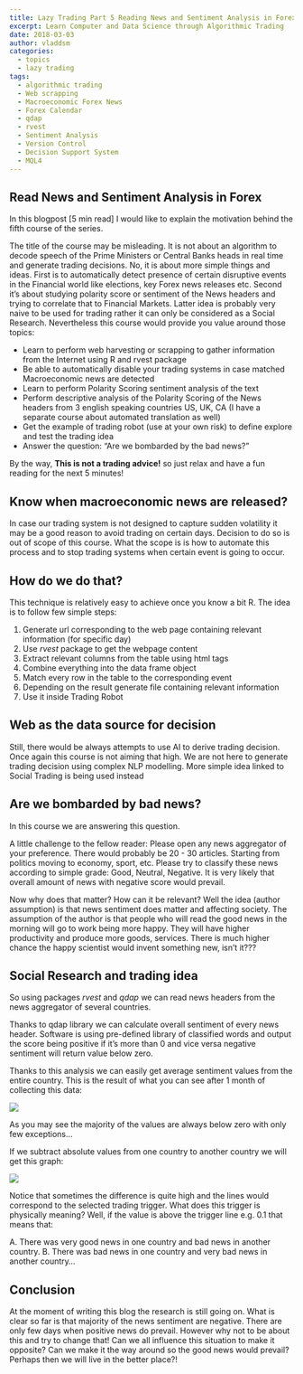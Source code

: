 ```yaml
---
title: Lazy Trading Part 5 Reading News and Sentiment Analysis in Forex
excerpt: Learn Computer and Data Science through Algorithmic Trading
date: 2018-03-03
author: vladdsm
categories:
  - topics
  - lazy trading
tags:
  - algorithmic trading
  - Web scrapping
  - Macroeconomic Forex News
  - Forex Calendar
  - qdap
  - rvest	
  - Sentiment Analysis
  - Version Control
  - Decision Support System
  - MQL4
---
```


## Read News and Sentiment Analysis in Forex

In this blogpost [5 min read] I would like to explain the motivation behind the fifth course of the series. 

The title of the course may be misleading. It is not about an algorithm to decode speech of the Prime Ministers or Central Banks heads in real time and generate trading decisions. No, it is about more simple things and ideas. First is to automatically detect presence of certain disruptive events in the Financial world like elections, key Forex news releases etc. Second it’s about studying polarity score or sentiment of the News headers and trying to correlate that to Financial Markets. Latter idea is probably very naive to be used for trading rather it can only be considered as a Social Research. Nevertheless this course would provide you value around those topics:

* Learn to perform web harvesting or scrapping to gather information from the Internet using R and rvest package
* Be able to automatically disable your trading systems in case matched Macroeconomic news are detected
* Learn to perform Polarity Scoring sentiment analysis of the text
* Perform descriptive analysis of the Polarity Scoring of the News headers from 3 english speaking countries US, UK, CA (I have a separate course about automated translation as well)
* Get the example of trading robot (use at your own risk) to define explore and test the trading idea
* Answer the question: “Are we bombarded by the bad news?” 

By the way, **This is not a trading advice!** so just relax and have a fun reading for the next 5 minutes!

## Know when macroeconomic news are released?

In case our trading system is not designed to capture sudden volatility it may be a good reason to avoid trading on certain days. Decision to do so is out of scope of this course. What the scope is is how to automate this process and to stop trading systems when certain event is going to occur.

## How do we do that?

This technique is relatively easy to achieve once you know a bit R. The idea is to follow few simple steps:

1. Generate url corresponding to the web page containing relevant information (for specific day)
2. Use *rvest* package to get the webpage content
3. Extract relevant columns from the table using html tags
4. Combine everything into the data frame object
5. Match every row in the table to the corresponding event
6. Depending on the result generate file containing relevant information
7. Use it inside Trading Robot

## Web as the data source for decision

Still, there would be always attempts to use AI to derive trading decision. Once again this course is not aiming that high. We are not here to generate trading decision using complex NLP modelling. More simple idea linked to Social Trading is being used instead 
 
## Are we bombarded by bad news?

In this course we are answering this question. 

A little challenge to the fellow reader: Please open any news aggregator of your preference. There would probably be 20 - 30 articles. Starting from politics moving to economy, sport, etc. Please try to classify these news according to simple grade: Good, Neutral, Negative. It is very likely that overall amount of news with negative score would prevail.

Now why does that matter? How can it be relevant? Well the idea (author assumption) is that news sentiment does matter and affecting society. The assumption of the author is that people who will read the good news in the morning will go to work being more happy. They will have higher productivity and produce more goods, services. There is much higher chance the happy scientist would invent something new, isn’t it??? 

## Social Research and trading idea

So using packages *rvest* and *qdap* we can read news headers from the news aggregator of several countries. 

Thanks to qdap library we can calculate overall sentiment of every news header. Software is using pre-defined library of classified words and output the score being positive if it’s more than 0 and vice versa negative sentiment will return value below zero.

Thanks to this analysis we can easily get average sentiment values from the entire country. This is the result of what you can see after 1 month of collecting this data:

<img src ="https://raw.githubusercontent.com/vzhomeexperiments/R_NewsReading/master/2018-04-21-AllNews.png" >

As you may see the majority of the values are always below zero with only few exceptions…

If we subtract absolute values from one country to another country we will get this graph:

<img src ="https://raw.githubusercontent.com/vzhomeexperiments/R_NewsReading/master/2018-04-19_SetThreshold.png" >

Notice that sometimes the difference is quite high and the lines would correspond to the selected trading trigger. What does this trigger is physically meaning? Well, if the value is above the trigger line e.g. 0.1 that means that:

A. There was very good news in one country and bad news in another country.
B. There was bad news in one country and very bad news in another country…  

## Conclusion

At the moment of writing this blog the research is still going on. What is clear so far is that majority of the news sentiment are negative. There are only few days when positive news do prevail. However why not to be about this and try to change that! Can we all influence this situation to make it opposite? Can we make it the way around so the good news would prevail? Perhaps then we will live in the better place?!